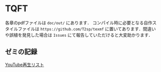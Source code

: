 # TQFT

各章のpdfファイルは `doc/out/` にあります．
コンパイル時に必要となる自作スタイルファイルは `https://github.com/T2sp/texmf` に置いてあります．間違いや誤植を発見した場合は `Issues` にて報告していただけると大変助かります．

## ゼミの記録

[YouTube再生リスト](https://www.youtube.com/playlist?list=PLnLS84cs-wbwcPnh9sRyukjq4TURN7PqN)